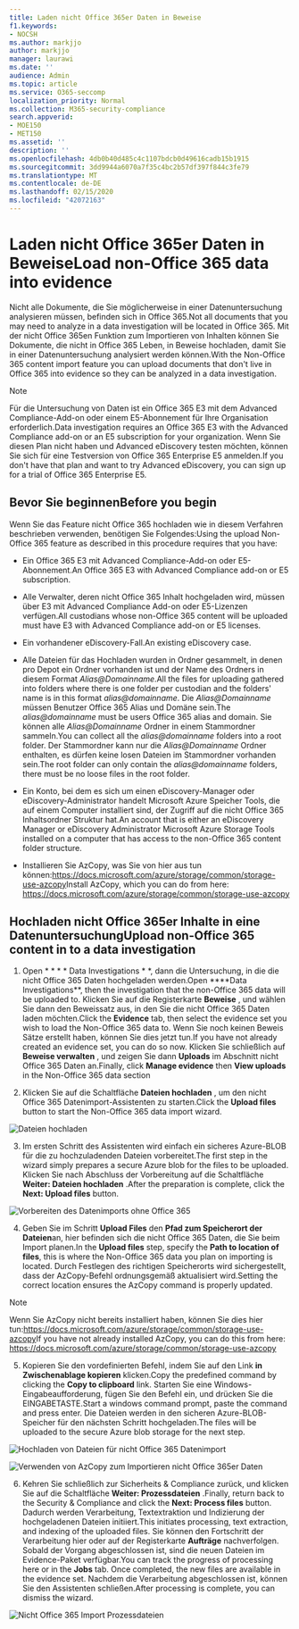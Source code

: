 ```yaml
---
title: Laden nicht Office 365er Daten in Beweise
f1.keywords:
- NOCSH
ms.author: markjjo
author: markjjo
manager: laurawi
ms.date: ''
audience: Admin
ms.topic: article
ms.service: O365-seccomp
localization_priority: Normal
ms.collection: M365-security-compliance
search.appverid:
- MOE150
- MET150
ms.assetid: ''
description: ''
ms.openlocfilehash: 4db0b40d485c4c1107bdcb0d49616cadb15b1915
ms.sourcegitcommit: 3dd9944a6070a7f35c4bc2b57df397f844c3fe79
ms.translationtype: MT
ms.contentlocale: de-DE
ms.lasthandoff: 02/15/2020
ms.locfileid: "42072163"
---
```

# <a name="load-non-office-365-data-into-evidence"></a><span data-ttu-id="0a5bd-102">Laden nicht Office 365er Daten in Beweise</span><span class="sxs-lookup"><span data-stu-id="0a5bd-102">Load non-Office 365 data into evidence</span></span>

<span data-ttu-id="0a5bd-103">Nicht alle Dokumente, die Sie möglicherweise in einer Datenuntersuchung analysieren müssen, befinden sich in Office 365.</span><span class="sxs-lookup"><span data-stu-id="0a5bd-103">Not all documents that you may need to analyze in a data investigation will be located in Office 365.</span></span> <span data-ttu-id="0a5bd-104">Mit der nicht Office 365en Funktion zum Importieren von Inhalten können Sie Dokumente, die nicht in Office 365 Leben, in Beweise hochladen, damit Sie in einer Datenuntersuchung analysiert werden können.</span><span class="sxs-lookup"><span data-stu-id="0a5bd-104">With the Non-Office 365 content import feature you can upload documents that don't live in Office 365 into evidence so they can be analyzed in a data investigation.</span></span>

>[!Note]
><span data-ttu-id="0a5bd-105">Für die Untersuchung von Daten ist ein Office 365 E3 mit dem Advanced Compliance-Add-on oder einem E5-Abonnement für Ihre Organisation erforderlich.</span><span class="sxs-lookup"><span data-stu-id="0a5bd-105">Data investigation requires an Office 365 E3 with the Advanced Compliance add-on or an E5 subscription for your organization.</span></span> <span data-ttu-id="0a5bd-106">Wenn Sie diesen Plan nicht haben und Advanced eDiscovery testen möchten, können Sie sich für eine Testversion von Office 365 Enterprise E5 anmelden.</span><span class="sxs-lookup"><span data-stu-id="0a5bd-106">If you don't have that plan and want to try Advanced eDiscovery, you can sign up for a trial of Office 365 Enterprise E5.</span></span>

## <a name="before-you-begin"></a><span data-ttu-id="0a5bd-107">Bevor Sie beginnen</span><span class="sxs-lookup"><span data-stu-id="0a5bd-107">Before you begin</span></span>

<span data-ttu-id="0a5bd-108">Wenn Sie das Feature nicht Office 365 hochladen wie in diesem Verfahren beschrieben verwenden, benötigen Sie Folgendes:</span><span class="sxs-lookup"><span data-stu-id="0a5bd-108">Using the upload Non-Office 365 feature as described in this procedure requires that you have:</span></span>

- <span data-ttu-id="0a5bd-109">Ein Office 365 E3 mit Advanced Compliance-Add-on oder E5-Abonnement.</span><span class="sxs-lookup"><span data-stu-id="0a5bd-109">An Office 365 E3 with Advanced Compliance add-on or E5 subscription.</span></span>

- <span data-ttu-id="0a5bd-110">Alle Verwalter, deren nicht Office 365 Inhalt hochgeladen wird, müssen über E3 mit Advanced Compliance Add-on oder E5-Lizenzen verfügen.</span><span class="sxs-lookup"><span data-stu-id="0a5bd-110">All custodians whose non-Office 365 content will be uploaded must have E3 with Advanced Compliance add-on or E5 licenses.</span></span>

- <span data-ttu-id="0a5bd-111">Ein vorhandener eDiscovery-Fall.</span><span class="sxs-lookup"><span data-stu-id="0a5bd-111">An existing eDiscovery case.</span></span>

- <span data-ttu-id="0a5bd-112">Alle Dateien für das Hochladen wurden in Ordner gesammelt, in denen pro Depot ein Ordner vorhanden ist und der Name des Ordners in diesem Format *Alias@Domainname*.</span><span class="sxs-lookup"><span data-stu-id="0a5bd-112">All the files for uploading gathered into folders where there is one folder per custodian and the folders' name is in this format *alias@domainname*.</span></span> <span data-ttu-id="0a5bd-113">Die *Alias@Domainname* müssen Benutzer Office 365 Alias und Domäne sein.</span><span class="sxs-lookup"><span data-stu-id="0a5bd-113">The *alias@domainname* must be users Office 365 alias and domain.</span></span> <span data-ttu-id="0a5bd-114">Sie können alle *Alias@Domainname* Ordner in einem Stammordner sammeln.</span><span class="sxs-lookup"><span data-stu-id="0a5bd-114">You can collect all the *alias@domainname* folders into a root folder.</span></span> <span data-ttu-id="0a5bd-115">Der Stammordner kann nur die *Alias@Domainname* Ordner enthalten, es dürfen keine losen Dateien im Stammordner vorhanden sein.</span><span class="sxs-lookup"><span data-stu-id="0a5bd-115">The root folder can only contain the *alias@domainname* folders, there must be no loose files in the root folder.</span></span>

- <span data-ttu-id="0a5bd-116">Ein Konto, bei dem es sich um einen eDiscovery-Manager oder eDiscovery-Administrator handelt Microsoft Azure Speicher Tools, die auf einem Computer installiert sind, der Zugriff auf die nicht Office 365 Inhaltsordner Struktur hat.</span><span class="sxs-lookup"><span data-stu-id="0a5bd-116">An account that is either an eDiscovery Manager or eDiscovery Administrator Microsoft Azure Storage Tools installed on a computer that has access to the non-Office 365 content folder structure.</span></span>

- <span data-ttu-id="0a5bd-117">Installieren Sie AzCopy, was Sie von hier aus tun können:https://docs.microsoft.com/azure/storage/common/storage-use-azcopy</span><span class="sxs-lookup"><span data-stu-id="0a5bd-117">Install AzCopy, which you can do from here: https://docs.microsoft.com/azure/storage/common/storage-use-azcopy</span></span>

## <a name="upload-non-office-365-content-in-to-a-data-investigation"></a><span data-ttu-id="0a5bd-118">Hochladen nicht Office 365er Inhalte in eine Datenuntersuchung</span><span class="sxs-lookup"><span data-stu-id="0a5bd-118">Upload non-Office 365 content in to a data investigation</span></span>

1. <span data-ttu-id="0a5bd-119">Open \* \* \* \* Data Investigations \* \*, dann die Untersuchung, in die die nicht Office 365 Daten hochgeladen werden.</span><span class="sxs-lookup"><span data-stu-id="0a5bd-119">Open \*\*\*\*Data Investigations\*\*, then the investigation that the non-Office 365 data will be uploaded to.</span></span>  <span data-ttu-id="0a5bd-120">Klicken Sie auf die Registerkarte **Beweise** , und wählen Sie dann den Beweissatz aus, in den Sie die nicht Office 365 Daten laden möchten.</span><span class="sxs-lookup"><span data-stu-id="0a5bd-120">Click the **Evidence** tab, then select the evidence set you wish to load the Non-Office 365 data to.</span></span>  <span data-ttu-id="0a5bd-121">Wenn Sie noch keinen Beweis Sätze erstellt haben, können Sie dies jetzt tun.</span><span class="sxs-lookup"><span data-stu-id="0a5bd-121">If you have not already created an evidence set, you can do so now.</span></span>  <span data-ttu-id="0a5bd-122">Klicken Sie schließlich auf **Beweise verwalten** , und zeigen Sie dann **Uploads** im Abschnitt nicht Office 365 Daten an.</span><span class="sxs-lookup"><span data-stu-id="0a5bd-122">Finally, click **Manage evidence** then **View uploads** in the Non-Office 365 data section</span></span>

2. <span data-ttu-id="0a5bd-123">Klicken Sie auf die Schaltfläche **Dateien hochladen** , um den nicht Office 365 Datenimport-Assistenten zu starten.</span><span class="sxs-lookup"><span data-stu-id="0a5bd-123">Click the **Upload files** button to start the Non-Office 365 data import wizard.</span></span>

![Dateien hochladen](../media/574f4059-4146-4058-9df3-ec97cf28d7c7.png)

3. <span data-ttu-id="0a5bd-125">Im ersten Schritt des Assistenten wird einfach ein sicheres Azure-BLOB für die zu hochzuladenden Dateien vorbereitet.</span><span class="sxs-lookup"><span data-stu-id="0a5bd-125">The first step in the wizard simply prepares a secure Azure blob for the files to be uploaded.</span></span>  <span data-ttu-id="0a5bd-126">Klicken Sie nach Abschluss der Vorbereitung auf die Schaltfläche **Weiter: Dateien hochladen** .</span><span class="sxs-lookup"><span data-stu-id="0a5bd-126">After the preparation is complete, click the **Next: Upload files** button.</span></span>

![Vorbereiten des Datenimports ohne Office 365](../media/0670a347-a578-454a-9b3d-e70ef47aec57.png)
 
4. <span data-ttu-id="0a5bd-128">Geben Sie im Schritt **Upload Files** den **Pfad zum Speicherort der Dateien**an, hier befinden sich die nicht Office 365 Daten, die Sie beim Import planen.</span><span class="sxs-lookup"><span data-stu-id="0a5bd-128">In the **Upload files** step, specify the **Path to location of files**, this is where the Non-Office 365 data you plan on importing is located.</span></span>  <span data-ttu-id="0a5bd-129">Durch Festlegen des richtigen Speicherorts wird sichergestellt, dass der AzCopy-Befehl ordnungsgemäß aktualisiert wird.</span><span class="sxs-lookup"><span data-stu-id="0a5bd-129">Setting the correct location ensures the AzCopy command is properly updated.</span></span>

> [!NOTE]
> <span data-ttu-id="0a5bd-130">Wenn Sie AzCopy nicht bereits installiert haben, können Sie dies hier tun:https://docs.microsoft.com/azure/storage/common/storage-use-azcopy</span><span class="sxs-lookup"><span data-stu-id="0a5bd-130">If you have not already installed AzCopy, you can do this from here: https://docs.microsoft.com/azure/storage/common/storage-use-azcopy</span></span>

5. <span data-ttu-id="0a5bd-131">Kopieren Sie den vordefinierten Befehl, indem Sie auf den Link **in Zwischenablage kopieren** klicken.</span><span class="sxs-lookup"><span data-stu-id="0a5bd-131">Copy the predefined command by clicking the **Copy to clipboard** link.</span></span> <span data-ttu-id="0a5bd-132">Starten Sie eine Windows-Eingabeaufforderung, fügen Sie den Befehl ein, und drücken Sie die EINGABETASTE.</span><span class="sxs-lookup"><span data-stu-id="0a5bd-132">Start a windows command prompt, paste the command and press enter.</span></span>  <span data-ttu-id="0a5bd-133">Die Dateien werden in den sicheren Azure-BLOB-Speicher für den nächsten Schritt hochgeladen.</span><span class="sxs-lookup"><span data-stu-id="0a5bd-133">The files will be uploaded to the secure Azure blob storage for the next step.</span></span>

![Hochladen von Dateien für nicht Office 365 Datenimport](../media/3ea53b5d-7f9b-4dfc-ba63-90a38c14d41a.png)

![Verwenden von AzCopy zum Importieren nicht Office 365er Daten](../media/504e2dbe-f36f-4f36-9b08-04aea85d8250.png)

6. <span data-ttu-id="0a5bd-136">Kehren Sie schließlich zur Sicherheits & Compliance zurück, und klicken Sie auf die Schaltfläche **Weiter: Prozessdateien** .</span><span class="sxs-lookup"><span data-stu-id="0a5bd-136">Finally, return back to the Security & Compliance and click the **Next: Process files** button.</span></span>  <span data-ttu-id="0a5bd-137">Dadurch werden Verarbeitung, Textextraktion und Indizierung der hochgeladenen Dateien initiiert.</span><span class="sxs-lookup"><span data-stu-id="0a5bd-137">This initiates processing, text extraction, and indexing of the uploaded files.</span></span>  <span data-ttu-id="0a5bd-138">Sie können den Fortschritt der Verarbeitung hier oder auf der Registerkarte **Aufträge** nachverfolgen.  Sobald der Vorgang abgeschlossen ist, sind die neuen Dateien im Evidence-Paket verfügbar.</span><span class="sxs-lookup"><span data-stu-id="0a5bd-138">You can track the progress of processing here or in the **Jobs** tab.  Once completed, the new files are available in the evidence set.</span></span>  <span data-ttu-id="0a5bd-139">Nachdem die Verarbeitung abgeschlossen ist, können Sie den Assistenten schließen.</span><span class="sxs-lookup"><span data-stu-id="0a5bd-139">After processing is complete, you can dismiss the wizard.</span></span>

![Nicht Office 365 Import Prozessdateien](../media/218b1545-416a-4a9f-9b25-3b70e8508f67.png)

